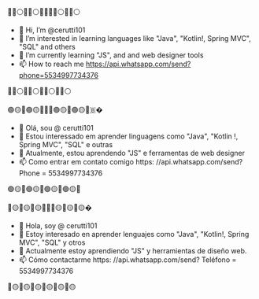 🔵🔴⚪🔵🔴⚪🇺🇸🔵🔴⚪🔵🔴⚪
- 👋 Hi, I’m @cerutti101
- 👀 I’m interested in  learning languages ​​like "Java", "Kotlin!, Spring MVC", "SQL" and others
- 🌱 I’m currently learning "JS", and and web designer tools
- 📫 How to reach me https://api.whatsapp.com/send?phone=5534997734376

🔵🔴⚪🔵🔴⚪🔵🔴⚪🔵🔴⚪

🟢🟡🔵🟢🟡🔵🇧🇷🟢🟡🔵🟢🟡🔵🇧�
- 👋 Olá, sou @ cerutti101
- 👀 Estou interessado em aprender linguagens como "Java", "Kotlin !, Spring MVC", "SQL" e outras
- 🌱 Atualmente, estou aprendendo "JS" e ferramentas de web designer
- 📫 Como entrar em contato comigo https: //api.whatsapp.com/send? Phone = 5534997734376

🟢🟡🔵🟢🟡🔵🟢🟡🔵🟢🟡🔵

🔴🟡🔴🟡🔴🟡🇪🇸🔴🟡🔴🟡🔴🟡�
- 👋 Hola, soy @ cerutti101
- 👀 Estoy interesado en aprender lenguajes como "Java", "Kotlin!, Spring MVC", "SQL" y otros
- 🌱 Actualmente estoy aprendiendo "JS" y herramientas de diseño web.
- 📫 Cómo contactarme https: //api.whatsapp.com/send? Teléfono = 5534997734376

🔴🟡🔴🟡🔴🟡🔴🟡🔴🟡🔴🟡
<!---
cerutti101/cerutti101 is a ✨ special ✨ repository because its `README.md` (this file) appears on your GitHub profile.
You can click the Preview link to take a look at your changes.
--->
